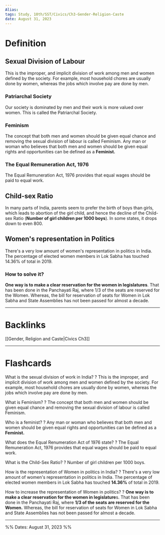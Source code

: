 ```yaml
---
Alias:
tags: Study, 10th/SST/Civics/Ch3-Gender-Religion-Caste
date: August 31, 2023
---
```

# Definition
## Sexual Division of Labour
This is the improper, and implicit division of work among men and women defined by the society.
For example, most household chores are usually done by women, whereas the jobs which involve pay are done by men.
### Patriarchal Society
Our society is dominated by men and their work is more valued over women. This is called the Patriarchal Society.
### Feminism
The concept that both men and women should be given equal chance and removing the sexual division of labour is called Feminism.
Any man or woman who believes that both men and women should be given equal rights and opportunities can be defined as a **Feminist.**
### The Equal Remuneration Act, 1976
The Equal Remuneration Act, 1976 provides that equal wages should be paid to equal work.
## Child-sex Ratio
In many parts of India, parents seem to prefer the birth of boys than girls, which leads to abortion of the girl child, and hence the decline of the Child-sex Ratio (**Number of girl children per 1000 boys**).
In some states, it drops down to even 800.
## Women's representation in Politics
There's a very low amount of women's representation in politics in India. The percentage of elected women members in Lok Sabha has touched 14.36% of total in 2019.
### How to solve it?
**One way is to make a clear reservation for the women in legislatures**. That has been done in the Panchayati Raj, where 1/3 of the seats are reserved for the Women. 
Whereas, the bill for reservation of seats for Women in Lok Sabha and State Assemblies has not been passed for almost a decade.

---
# Backlinks
[[Gender, Religion and Caste|Civics Ch3]]

---
# Flashcards

What is the sexual division of work in India?
?
This is the improper, and implicit division of work among men and women defined by the society.
For example, most household chores are usually done by women, whereas the jobs which involve pay are done by men.
<!--SR:!2024-08-11,191,240-->

What is Feminism?
?
The concept that both men and women should be given equal chance and removing the sexual division of labour is called Feminism.
<!--SR:!2024-03-10,74,220-->

Who is a feminist?
?
Any man or woman who believes that both men and women should be given equal rights and opportunities can be defined as a **Feminist.**
<!--SR:!2024-06-01,155,260-->

What does the Equal Renumeration Act of 1976 state?
?
The Equal Remuneration Act, 1976 provides that equal wages should be paid to equal work.
<!--SR:!2024-04-22,131,260-->

What is the Child-Sex Ratio?
?
Number of girl children per 1000 boys.
<!--SR:!2024-08-04,217,280-->

How is the representation of Women in politics in India?
?
There's a very low amount of women's representation in politics in India. The percentage of elected women members in Lok Sabha has touched **14.36%** of total in 2019.
<!--SR:!2024-04-01,105,240-->

How to increase the representation of Women in politics?
?
**One way is to make a clear reservation for the women in legislature**s. That has been done in the Panchayati Raj, where **1/3 of the seats are reserved for the Women.**
Whereas, the bill for reservation of seats for Women in Lok Sabha and State Assemblies has not been passed for almost a decade.
<!--SR:!2024-03-19,97,240-->

---

%%
Dates: August 31, 2023
%%